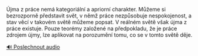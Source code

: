 
Újma z práce nemá kategoriální a apriorní charakter. Můžeme si bezrozporně představit svět, v němž práce nezpůsobuje nespokojenost, a stav věcí v takovém světě můžeme popsat. V reálném světě však újma z práce existuje. Pouze teorémy založené na předpokladu, že je práce zdrojem újmy, lze aplikovat na porozumění tomu, co se v tomto světě děje.

[🔊 Poslechnout audio](/data/7-paragraphs/audio/chapter_22/para_010-jma-z-prce-nem-kategoriln-a-apriorn-charakte.mp3)
